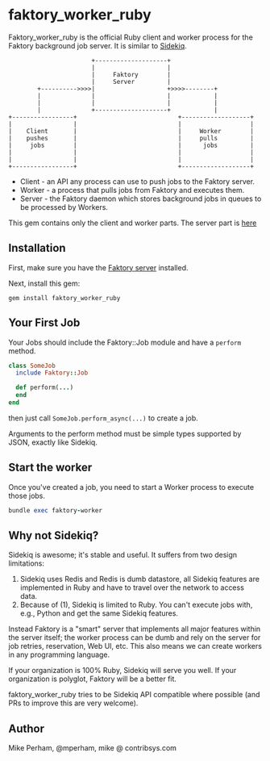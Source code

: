 # faktory\_worker\_ruby

Faktory\_worker\_ruby is the official Ruby client and worker process for the
Faktory background job server.  It is similar to [Sidekiq](http://sidekiq.org).

```
                       +--------------------+
                       |                    |
                       |     Faktory        |
                       |     Server         |
        +---------->>>>|                    +>>>>--------+
        |              |                    |            |
        |              |                    |            |
        |              +--------------------+            |
+-----------------+                            +-------------------+
|                 |                            |                   |
|    Client       |                            |     Worker        |
|    pushes       |                            |     pulls         |
|     jobs        |                            |      jobs         |
|                 |                            |                   |
|                 |                            |                   |
+-----------------+                            +-------------------+
```

* Client - an API any process can use to push jobs to the Faktory server.
* Worker - a process that pulls jobs from Faktory and executes them.
* Server - the Faktory daemon which stores background jobs in
  queues to be processed by Workers.

This gem contains only the client and worker parts.  The
server part is [here](https://github.com/contribsys/faktory/)

## Installation

First, make sure you have the [Faktory server](https://github.com/contribsys/faktory/#installation) installed.

Next, install this gem:

    gem install faktory_worker_ruby

## Your First Job

Your Jobs should include the Faktory::Job module and have a `perform`
method.

```ruby
class SomeJob
  include Faktory::Job

  def perform(...)
  end
end
```

then just call `SomeJob.perform_async(...)` to create a job.

Arguments to the perform method must be simple types supported
by JSON, exactly like Sidekiq.

## Start the worker

Once you've created a job, you need to start a Worker process to execute
those jobs.

```ruby
bundle exec faktory-worker
```

## Why not Sidekiq?

Sidekiq is awesome; it's stable and useful. It suffers from two design limitations:

1. Sidekiq uses Redis and Redis is dumb datastore, all Sidekiq features are
   implemented in Ruby and have to travel over the network to access data.
2. Because of (1), Sidekiq is limited to Ruby.  You can't execute jobs
   with, e.g., Python and get the same Sidekiq features.

Instead Faktory is a "smart" server that implements all major features
within the server itself; the worker process can be dumb and rely on
the server for job retries, reservation, Web UI, etc.  This also means
we can create workers in any programming language.

If your organization is 100% Ruby, Sidekiq will serve you well.  If your
organization is polyglot, Faktory will be a better fit.

faktory\_worker\_ruby tries to be Sidekiq API compatible where possible (and
PRs to improve this are very welcome).

## Author

Mike Perham, @mperham, mike @ contribsys.com
